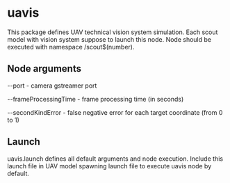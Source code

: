 # uavis
This package defines UAV technical vision system simulation. Each scout model with vision system suppose to launch this node. Node should be executed with namespace /scout$(number).
## Node arguments
\--port - camera gstreamer port

\--frameProcessingTime - frame processing time (in seconds)

\--secondKindError - false negative error for each target coordinate (from 0 to 1)
  
## Launch
uavis.launch defines all default arguments and node execution. Include this launch file in UAV model spawning launch file to execute uavis node by default.
